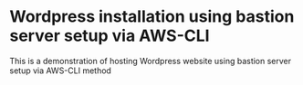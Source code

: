 # Wordpress installation using bastion server setup via AWS-CLI
This is a demonstration of hosting Wordpress website using bastion server setup via AWS-CLI method
